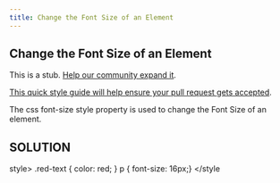 ```yaml
---
title: Change the Font Size of an Element
---
```

## Change the Font Size of an Element

This is a stub. <a href='https://github.com/freecodecamp/guides/tree/master/src/pages/certifications/responsive-web-design/basic-css/change-the-font-size-of-an-element/index.md' target='_blank' rel='nofollow'>Help our community expand it</a>.

<a href='https://github.com/freecodecamp/guides/blob/master/README.md' target='_blank' rel='nofollow'>This quick style guide will help ensure your pull request gets accepted</a>.

<!-- The article goes here, in GitHub-flavored Markdown. Feel free to add YouTube videos, images, and CodePen/JSBin embeds  -->
The css font-size style property is used to change the Font Size  of an element.
## SOLUTION
style>
  .red-text {
    color: red;
  }
  p {
  font-size: 16px;}
</style
